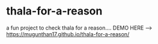 # thala-for-a-reason
a fun project to check thala for a reason....
DEMO HERE --> https://mugunthan17.github.io/thala-for-a-reason/
